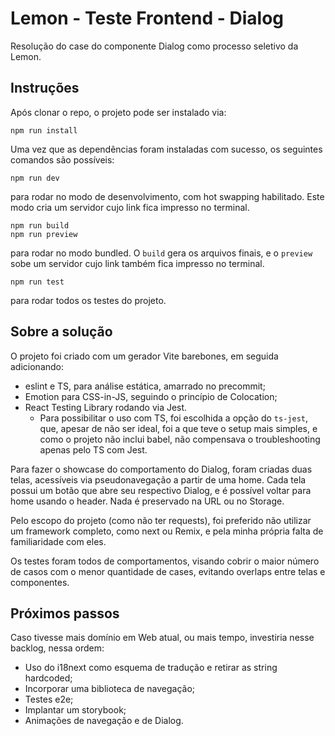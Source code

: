 # Lemon - Teste Frontend - Dialog

Resolução do case do componente Dialog como processo seletivo da Lemon.

## Instruções

Após clonar o repo, o projeto pode ser instalado via:

```shell
npm run install
```

Uma vez que as dependências foram instaladas com sucesso,
os seguintes comandos são possíveis:

```shell
npm run dev
```

para rodar no modo de desenvolvimento, com hot swapping habilitado.
Este modo cria um servidor cujo link fica impresso no terminal.

```shell
npm run build
npm run preview
```

para rodar no modo bundled.
O `build` gera os arquivos finais,
e o `preview` sobe um servidor cujo link
também fica impresso no terminal.

```shell
npm run test
```

para rodar todos os testes do projeto.

## Sobre a solução

O projeto foi criado com um gerador Vite barebones,
em seguida adicionando:
- eslint e TS, para análise estática, amarrado no precommit;
- Emotion para CSS-in-JS, seguindo o princípio de Colocation;
- React Testing Library rodando via Jest.
  - Para possibilitar o uso com TS, foi escolhida a opção do `ts-jest`, que,
 apesar de não ser ideal, foi a que teve o setup mais simples,
 e como o projeto não inclui babel, não compensava o troubleshooting apenas pelo TS com Jest.

Para fazer o showcase do comportamento do Dialog,
foram criadas duas telas, acessíveis via
pseudonavegação a partir de uma home. Cada tela
possui um botão que abre seu respectivo Dialog,
e é possível voltar para home usando o header.
Nada é preservado na URL ou no Storage.

Pelo escopo do projeto (como não ter requests), foi preferido não utilizar
um framework completo, como next ou Remix, e
pela minha própria falta de familiaridade com eles.

Os testes foram todos de comportamentos, visando
cobrir o maior número de casos com o menor quantidade
de cases, evitando overlaps entre telas e componentes.

## Próximos passos

Caso tivesse mais domínio em Web atual, ou mais tempo,
investiria nesse backlog, nessa ordem:

- Uso do i18next como esquema de tradução e retirar as string hardcoded;
- Incorporar uma biblioteca de navegação;
- Testes e2e;
- Implantar um storybook;
- Animações de navegação e de Dialog.